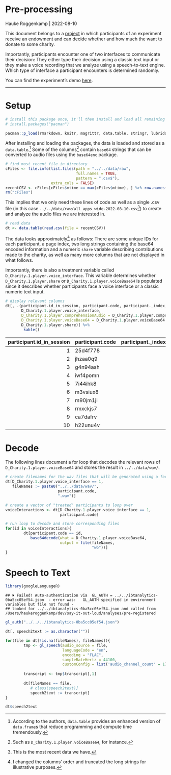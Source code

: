 Pre-processing
================
Hauke Roggenkamp \|
2022-08-10

This document belongs to a
[project](https://github.com/Howquez/say-it-out-loud) in which
participants of an experiment receive an endowment and can decide
whether and how much the want to donate to some charity.

Importantly, participants encounter one of two interfaces to communicate
their decision: They either type their decision using a classic text
input or they make a voice recording that we analyze using a
speech-to-text engine. Which type of interface a participant encounters
is determined randomly.

You can find the experiment’s demo
[here](https://ibt-hsg.herokuapp.com/demo).

------------------------------------------------------------------------

# Setup

``` r
# install this package once, it'll then install and load all remaining packages
# install.packages("pacman")

pacman::p_load(rmarkdown, knitr, magrittr, data.table, stringr, lubridate, base64enc)
```

After installing and loading the packages, the data is loaded and stored
as a `data.table`.[^1] Some of the columns[^2] contain `base64` strings
that can be converted to audio files using the `base64enc` package.

``` r
# find most recent file in directory
cFiles <- file.info(list.files(path = "../../data/raw",
                               full.names = TRUE,
                               pattern = ".csv$"),
                    extra_cols = FALSE)
recentCSV <- cFiles[cFiles$mtime == max(cFiles$mtime), ] %>% row.names()
rm("cFiles")
```

This implies that we only need these lines of code as well as a single
.csv file (in this case
`../../data/raw/all_apps_wide-2022-08-10.csv`[^3]) to create and analyze
the audio files we are interested in.

``` r
# read data
dt <- data.table(read.csv(file = recentCSV))
```

The data looks approximately[^4] as follows: There are some unique IDs
for each participant, a page index, two long strings containing the
base64 encoded information and a numeric `share` variable describing
contributions made to the charity, as well as many more columns that are
not displayed in what follows.

Importantly, there is also a treatment variable called
`D_Charity.1.player.voice_interface`. This variable determines whether
`D_Charity.1.player.share` or `D_Charity.1.player.voiceBase64` is
populated since it describes whether participants face a voice interface
or a classic numeric text input.

``` r
# display relevant columns
dt[, .(participant.id_in_session, participant.code, participant._index_in_pages,
       D_Charity.1.player.voice_interface,
       D_Charity.1.player.comprehensionAudio = D_Charity.1.player.comprehensionAudio %>% str_sub(1500, 1575) %>% paste0("..."),
       D_Charity.1.player.voiceBase64 = D_Charity.1.player.voiceBase64 %>% str_sub(1500, 1575),
       D_Charity.1.player.share)] %>%
        kable()
```

| participant.id_in_session | participant.code | participant.\_index_in_pages | D_Charity.1.player.voice_interface | D_Charity.1.player.comprehensionAudio                                         | D_Charity.1.player.voiceBase64                                               | D_Charity.1.player.share |
|--------------------------:|:-----------------|-----------------------------:|-----------------------------------:|:------------------------------------------------------------------------------|:-----------------------------------------------------------------------------|-------------------------:|
|                         1 | 25d4f778         |                            9 |                                  1 | wSpl0+xKjG1jCZvjrnroFn9exSObk/AGNv2QrauUaz9BPi+1btpn4cPlFdiUaf1SWRcdGEP2mIli… | C8Qscnf7Ti3FJOu1LSf5gb0QqfiQvC3yl0U3phsToSwYdSPs7ytMrPhUHUz68zZ11/DdeTd68gOJ |                        0 |
|                         2 | jhzaa0q9         |                            9 |                                  0 | NKvZ/y8cdDTHIZQLR/7hnMesxwP/FOtG9EwIkoyYGJh1yYgaBvRA2AF/0l5LTcUJ3iLTp0Px2yRW… |                                                                              |                        2 |
|                         3 | g4n94ash         |                            9 |                                  1 | C9I05jJb4LtPXG7YkW1IvxWCO0IzjzKAo3ty+1E92B83UIpCZQWP5OwWEa0uctO7X4OSVudf5WUG… | zx6Z6JQGf4XQjqqayc72TOvXhlJZdzfwKhOLCnWwaup2XkaKxf395aJyvtKlyPacgVBKlnWCbYLl |                        0 |
|                         4 | iwf4pomn         |                            9 |                                  0 | 6DAqC0PjEh3xzcq/PR2nwRvHfspcadg2kJJtThHiM4qufLKbKKYzGqeidrheyztBABAroHfRYlvZ… |                                                                              |                        4 |
|                         5 | 7i44ihk8         |                            9 |                                  1 | 4o0LGfoCDagqHUA9vQeCAc3k2dvDcgOTLp0Wcbrm+Prgqvm9XV209FXLESKzaXLEJzxZRKWRvbjC… | HSLRYXL8UOwwciAUtQJW9XfjorG4iYAkG6E/CKCnPiAVwjQC+UtRSN8SzrDjPqQfpI97EhbgvSbl |                        0 |
|                         6 | m3vsiux8         |                            9 |                                  0 | /UCovJr14YxAWkzAm3v/jRfzYBE6KgiZkbjOGRGrzFX7S8I/93rJEpPlAyBGVFJIxDTwoyYRul2T… |                                                                              |                        6 |
|                         7 | m90jm1ji         |                            9 |                                  1 | MmTjcsgqHXlRoeI/Cs9VbtQd6kbcwX8TT5t0lC4xFeQL9FuiU3IAKdoWl6u1r6W6hW/JYqxq+MAh… | LzuabS3bfYqqGBwS3f0xmblvNoBVD3bszX9DgJOqYZt5yUs2q/OvAWyO1NKRyWFJs20FGkK16SKF |                        0 |
|                         8 | rmxckjs7         |                            9 |                                  0 | LXeLU/Cq0w5UEX5s55ePYjHTbAwdeL55Y95Al1qG8Z7tfJnI1qd+AjHMKh1JGozqhUQGy27Y5Xsv… |                                                                              |                        8 |
|                         9 | ca7dafrv         |                            9 |                                  1 | ZkvSvcVnf760p+qYLgV45H5J2k8ab8MVUr/eqgth8DK9LhVWz+swNbLRXW7iYGTSHeTBHG7ZNx8S… | EF5akp9Vc9RaIV0LX4w4Gxm4yGXOYTHcrZSX6lCglkrGAYQLVfbyNNPbnhUq0+bBZC1L8l1BxhkS |                        0 |
|                        10 | h22unu4v         |                            9 |                                  0 | /HZB0r6cq58jtLu4MaCu4oyf0bq94J/uPUu14dYVMMQqCz4fwuGMuB4w3iK2OzbdfIxZcdmRLy6x… |                                                                              |                       10 |

# Decode

The following lines document a for loop that decodes the relevant rows
of `D_Charity.1.player.voiceBase64` and stores the result in
`../../data/wav/`.

``` r
# create filenames for the wav files that will be generated using a for loop
dt[D_Charity.1.player.voice_interface == 1,
   fileNames := paste0("../../data/wav/",
                       participant.code,
                       ".wav")]

# create a vector of "treated" participants to loop over
voiceInteractions <- dt[D_Charity.1.player.voice_interface == 1,
                        participant.code]

# run loop to decode and store corresponding files
for(id in voiceInteractions){
        dt[participant.code == id,
           base64decode(what = D_Charity.1.player.voiceBase64,
                        output = file(fileNames,
                                      "wb"))]
}
```

# Speech to Text

``` r
library(googleLanguageR)
```

    ## ✖ Failed! Auto-authentication via  GL_AUTH = ../../ibtanalytics-0ba5cc05ef54.json  - error was:   GL_AUTH specified in environment variables but file not found - 
    ## looked for ../../ibtanalytics-0ba5cc05ef54.json and called from /Users/haukeroggenkamp/dev/say-it-out-loud/analyses/pre-registered

``` r
gl_auth("../../../ibtanalytics-0ba5cc05ef54.json")
```

``` r
dt[, speech2text := as.character("")]

for(file in dt[!is.na(fileNames), fileNames]){
        tmp <- gl_speech(audio_source = file, 
                         languageCode = "en", 
                         encoding = "FLAC", 
                         sampleRateHertz = 44100, 
                         customConfig = list('audio_channel_count' = 1))
        
        transcript <- tmp$transcript[,1]
        
        dt[fileNames == file,
           # class(speech2text)]
           speech2text := transcript]
}

dt$speech2text
```

[^1]: According to the authors, `data.table` provides an enhanced
    version of `data.frame`s that reduce programming and compute time
    tremendously.

[^2]: Such as `D_Charity.1.player.voiceBase64`, for instance.

[^3]: This is the most recent data we have.

[^4]: I changed the columns’ order and truncated the long strings for
    illustrative purposes.
